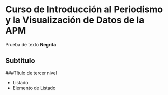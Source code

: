 # Curso de Introducción al Periodismo y la Visualización de Datos de la APM

Prueba de texto
**Negrita**
## Subtítulo
###Título de tercer nivel
* Listado
* Elemento de Listado

